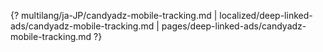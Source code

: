 {? multilang/ja-JP/candyadz-mobile-tracking.md | localized/deep-linked-ads/candyadz-mobile-tracking.md | pages/deep-linked-ads/candyadz-mobile-tracking.md ?}
